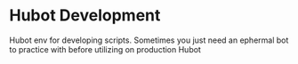 # Hubot Development

Hubot env for developing scripts. Sometimes you just need an ephermal bot to practice with before utilizing on production Hubot
